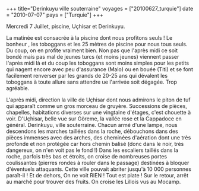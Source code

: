 +++
title="Derinkuyu ville souterraine"
voyages = ["20100627_turquie"]
date = "2010-07-07"
pays = ["Turquie"]
+++


Mercredi 7 Juillet, piscine, Uçhisar et Derinkuyu.

La matinée est consacrée à la piscine dont nous profitons seuls ! Le bonheur , les toboggans et les 25 mètres de piscine pour nous tous seuls. Du coup, on en profite vraiment bien. Non pas que l'après midi ce soit bondé mais pas mal de jeunes turcs (et moins jeunes) viennent passer l'après midi là et du coup les toboggans sont moins simples pour les petits qui nagent encore avec peu d'assurance (Malo) ou en bouée (Titi) et se font facilement renverser par les grands de 20-25 ans qui dévalent les toboggans à toute allure sans attendre ue l'arrivée soit dégagée. Trop agréable. 

L'après midi, direction la ville de Uçhisar dont nous admirons le piton de tuf qui apparaît comme un gros morceau de gruyère. Successions de pièces, chapelles, habitations diverses sur une vingtaine d'étages, c'est chouette à voir. D'Uçhisar, belle vue sur Göreme, la vallée rose et la Cappadoce en général. Derinkuyu, ville souterraine. Chacun armé d'une lampe, nous descendons les marches taillées dans la roche, débouchons dans des pièces immenses avec des arches, des cheminées d'aération dont une très profonde et non protégée car hors chemin balisé (donc dans le noir, très dangereux, on n'en voit pas le fond !) Dans les escaliers taillés dans la roche, parfois très bas et étroits, on croise de nombreuses portes coulissantes (pierres rondes à rouler dans le passage) destinées à bloquer d'éventuels attaquants. Cette ville pouvait abriter jusqu'à 10 000 personnes paraît-il ! Et de dehors, On ne voit RIEN ! Tout est plate ! Sur le retour, arrêt au marché pour trouver des fruits. On croise les Lillois vus au Mocamp.



